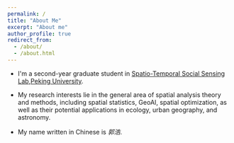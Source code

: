 ```yaml
---
permalink: /
title: "About Me"
excerpt: "About me"
author_profile: true
redirect_from: 
  - /about/
  - /about.html
---
```


* I'm a second-year graduate student in [Spatio-Temporal Social Sensing Lab](https://geos3.netlify.app/),[Peking University](https://www.pku.edu.cn).

* My research interests lie in the general area of spatial analysis theory and methods, including spatial statistics, GeoAI, spatial optimization, as well as their potential applications in ecology, urban geography, and astronomy. 

* My name written in Chinese is *郭浩*. 

